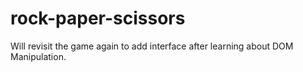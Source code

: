 # rock-paper-scissors
Will revisit the game again to add interface after learning about DOM Manipulation.